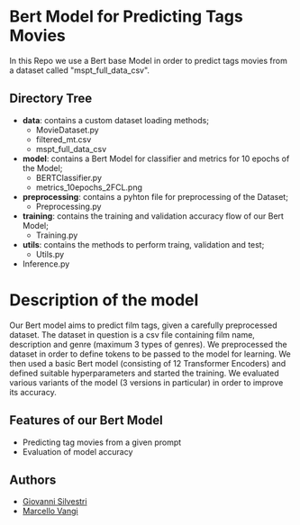 
# Bert Model for Predicting Tags Movies

In this Repo we use a Bert base Model in order to predict tags movies from a dataset called "mspt_full_data_csv".

## Directory Tree
- **data**: contains a custom dataset loading methods;
    - MovieDataset.py
    - filtered_mt.csv
    - mspt_full_data_csv
- **model**: contains a Bert Model for classifier and metrics for 10 epochs of the Model;
    - BERTClassifier.py
    - metrics_10epochs_2FCL.png
- **preprocessing**: contains a pyhton file for preprocessing of the Dataset;
    - Preprocessing.py
- **training**: contains the training and validation accuracy flow of our Bert Model;
    - Training.py
- **utils**: contains the methods to perform traing, validation and test; 
    - Utils.py
- Inference.py

# Description of the model
Our Bert model aims to predict film tags, given a carefully preprocessed dataset.
The dataset in question is a csv file containing film name, description and genre (maximum 3 types of genres). 
We preprocessed the dataset in order to define tokens to be passed to the model for learning.
We then used a basic Bert model (consisting of 12 Transformer Encoders) and defined suitable hyperparameters and started the training.
We evaluated various variants of the model (3 versions in particular) in order to improve its accuracy.


## Features of our Bert Model 

- Predicting tag movies from a given prompt
- Evaluation of model accuracy

## Authors

- [Giovanni Silvestri](https://www.github.com/vannisil)
- [Marcello Vangi](https://www.github.com/uzingr)
